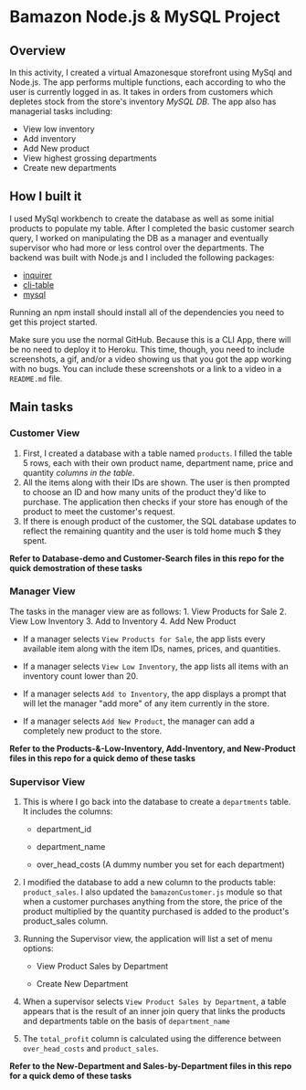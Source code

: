 # Bamazon Node.js & MySQL Project

## Overview

In this activity, I created a virtual Amazonesque storefront using MySql and Node.js. The app performs multiple functions, each according to who the user is currently logged in as. It takes in orders from customers which depletes stock from the store's inventory *MySQL DB*. The app also has managerial tasks including:
  * View low inventory
  * Add inventory
  * Add New product
  * View highest grossing departments
  * Create new departments

## How I built it

I used MySql workbench to create the database as well as some initial products to populate my table. After I completed the basic customer search query, I worked on manipulating the DB as a manager and eventually supervisor who had more or less control over the departments. The backend was built with Node.js and I included the following packages:
* [inquirer](https://www.npmjs.com/package/inquirer)
* [cli-table](https://www.npmjs.com/package/cli-table)
* [mysql](https://www.npmjs.com/package/mysql)

Running an npm install should install all of the dependencies you need to get this project started.


Make sure you use the normal GitHub. Because this is a CLI App, there will be no need to deploy it to Heroku. This time, though, you need to include screenshots, a gif, and/or a video showing us that you got the app working with no bugs. You can include these screenshots or a link to a video in a `README.md` file.

## Main tasks

### Customer View

1. First, I created a database with a table named `products`. I filled the table 5 rows, each with their own product name, department name, price and quantity *columns in the table*.
2. All the items along with their IDs are shown. The user is then prompted to choose an ID and how many units of the product they'd like to purchase. The application then checks if your store has enough of the product to meet the customer's request.
3. If there is enough product of the customer, the SQL database updates to reflect the remaining quantity and the user is told home much $ they spent.

**Refer to Database-demo and Customer-Search files in this repo for the quick demostration of these tasks**



### Manager View
The tasks in the manager view are as follows:
    1. View Products for Sale
    2. View Low Inventory
    3. Add to Inventory
    4. Add New Product
    
* If a manager selects `View Products for Sale`, the app lists every available item along with the item IDs, names, prices, and quantities.

* If a manager selects `View Low Inventory`, the app lists all items with an inventory count lower than 20.

* If a manager selects `Add to Inventory`, the app displays a prompt that will let the manager "add more" of any item currently in the store.

* If a manager selects `Add New Product`, the manager can add a completely new product to the store.

**Refer to the Products-&-Low-Inventory, Add-Inventory, and New-Product files in this repo for a quick demo of these tasks**


### Supervisor View

1. This is where I go back into the database to create a `departments` table. It includes the columns:

   * department_id

   * department_name

   * over_head_costs (A dummy number you set for each department)

2. I modified the database to add a new column to the products table: `product_sales`. I also updated the `bamazonCustomer.js` module so that when a customer purchases anything from the store, the price of the product multiplied by the quantity purchased is added to the product's product_sales column.

3. Running the Supervisor view, the application will list a set of menu options:

   * View Product Sales by Department
   
   * Create New Department

4. When a supervisor selects `View Product Sales by Department`, a table appears that is the result of an inner join query that links the products and departments table on the basis of `department_name`
5. The `total_profit` column is calculated using the difference between `over_head_costs` and `product_sales`.

**Refer to the New-Department and Sales-by-Department files in this repo for a quick demo of these tasks**

